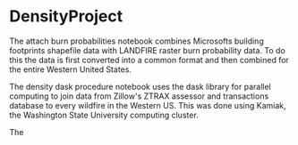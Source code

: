 # DensityProject
The attach burn probabilities notebook combines Microsofts building footprints shapefile data with LANDFIRE raster burn probability data. To do this the data is first converted into a common format and then combined for the entire Western United States. 

The density dask procedure notebook uses the dask library for parallel computing to join data from Zillow's ZTRAX assessor and transactions database to every wildfire in the Western US. This was done using Kamiak, the Washington State University computing cluster. 

The 
